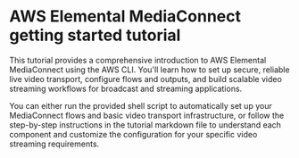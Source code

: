 # AWS Elemental MediaConnect getting started tutorial

This tutorial provides a comprehensive introduction to AWS Elemental MediaConnect using the AWS CLI. You'll learn how to set up secure, reliable live video transport, configure flows and outputs, and build scalable video streaming workflows for broadcast and streaming applications.

You can either run the provided shell script to automatically set up your MediaConnect flows and basic video transport infrastructure, or follow the step-by-step instructions in the tutorial markdown file to understand each component and customize the configuration for your specific video streaming requirements.
